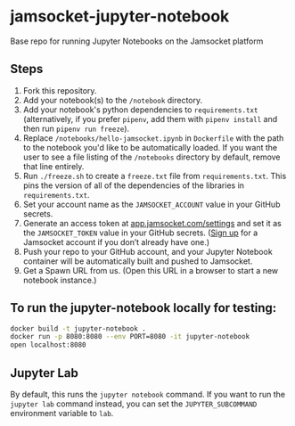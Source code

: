 # jamsocket-jupyter-notebook
Base repo for running Jupyter Notebooks on the Jamsocket platform

## Steps

1. Fork this repository.
2. Add your notebook(s) to the `/notebook` directory.
3. Add your notebook's python dependencies to `requirements.txt` (alternatively, if you prefer `pipenv`, add them with `pipenv install` and then run `pipenv run freeze`).
4. Replace `/notebooks/hello-jamsocket.ipynb` in `Dockerfile` with the path to the notebook you'd like to be automatically loaded. If you want the user to see a file listing of the `/notebooks` directory by default, remove that line entirely.
5. Run `./freeze.sh` to create a `freeze.txt` file from `requirements.txt`. This pins the version of all of the dependencies of the libraries in `requirements.txt`.
6. Set your account name as the `JAMSOCKET_ACCOUNT` value in your GitHub secrets.
7. Generate an access token at [app.jamsocket.com/settings](https://app.jamsocket.com/settings) and set it as the `JAMSOCKET_TOKEN` value in your GitHub secrets. ([Sign up](https://auth.jamsocket.com/signup) for a Jamsocket account if you don’t already have one.)
8. Push your repo to your GitHub account, and your Jupyter Notebook container will be automatically built and pushed to Jamsocket.
9. Get a Spawn URL from us. (Open this URL in a browser to start a new notebook instance.)

## To run the jupyter-notebook locally for testing:

```bash
docker build -t jupyter-notebook .
docker run -p 8080:8080 --env PORT=8080 -it jupyter-notebook
open localhost:8080
```

## Jupyter Lab

By default, this runs the `jupyter notebook` command. If you want to run the `jupyter lab` command instead, you can set the `JUPYTER_SUBCOMMAND` environment variable to `lab`.
